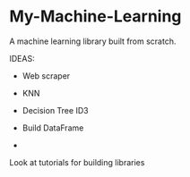 # My-Machine-Learning
A machine learning library built from scratch.

IDEAS:
- Web scraper 
- KNN
- Decision Tree ID3

- Build DataFrame
 - 


Look at tutorials for building libraries
